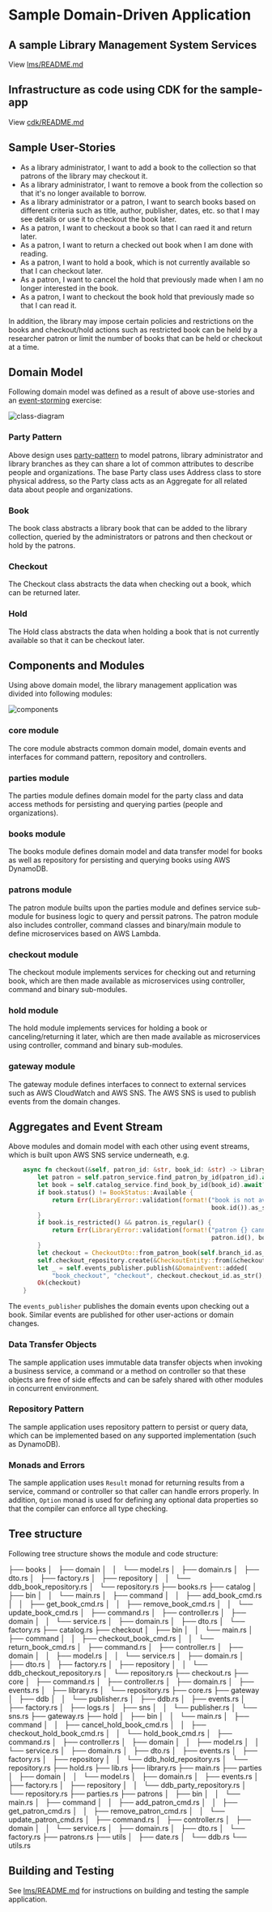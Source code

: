 # Sample Domain-Driven Application

## A sample Library Management System Services
View [lms/README.md](lms/README.md)

## Infrastructure as code using CDK for the sample-app
View [cdk/README.md](cdk/README.md)

## Sample User-Stories
- As a library administrator, I want to add a book to the collection so that patrons of the library may checkout it.
- As a library administrator, I want to remove a book from the collection so that it's no longer available to borrow.
- As a library administrator or a patron, I want to search books based on different criteria such as title, author, publisher, dates, etc. so that I may see details or use it to checkout the book later.
- As a patron, I want to checkout a book so that I can raed it and return later.
- As a patron, I want to return a checked out book when I am done with reading.
- As a patron, I want to hold a book, which is not currently available so that I can checkout later.
- As a patron, I want to cancel the hold that previously made when I am no longer interested in the book. 
- As a patron, I want to checkout the book hold that previously made so that I can read it.

In addition, the library may impose certain policies and restrictions on the books and checkout/hold actions such as restricted book can be held by a researcher patron or limit the
number of books that can be held or checkout at a time.

## Domain Model
Following domain model was defined as a result of above use-stories and an [event-storming](https://www.eventstorming.com/) exercise:

![class-diagram](images/class-diagram.png)

### Party Pattern
Above design uses [party-pattern](https://www.martinfowler.com/apsupp/accountability.pdf) to model patrons, library administrator and library branches as they can share a lot of common
attributes to describe people and organizations. The base Party class uses Address class to store physical address, so the Party class acts as an Aggregate for all related data about people
and organizations.

### Book
The book class abstracts a library book that can be added to the library collection, queried by the administrators or patrons and then checkout or hold by the patrons. 

### Checkout
The Checkout class abstracts the data when checking out a book, which can be returned later.

### Hold
The Hold class abstracts the data when holding a book that is not currently available so that it can be checkout later.

## Components and Modules
Using above domain model, the library management application was divided into following modules:

![components](images/packages.png)

### core module
The core module abstracts common domain model, domain events and interfaces for command pattern, repository and controllers.

### parties module
The parties module defines domain model for the party class and data access methods for persisting and querying parties (people and organizations).

### books module
The books module defines domain model and data transfer model for books as well as repository for persisting and querying books using AWS DynamoDB.

### patrons module
The patron module builts upon the parties module and defines service sub-module for business logic to query and perssit patrons. The patron module also includes controller, 
command classes and binary/main module to define microservices based on AWS Lambda.

### checkout module
The checkout module implements services for checking out and returning book, which are then made available as microservices using controller, command and binary sub-modules.

### hold module
The hold module implements services for holding a book or canceling/returning it later, which are then made available as microservices using controller, command and binary sub-modules.

### gateway module
The gateway module defines interfaces to connect to external services such as AWS CloudWatch and AWS SNS. The AWS SNS is used to publish events from the domain changes. 

## Aggregates and Event Stream
Above modules and domain model with each other using event streams, which is built upon AWS SNS service underneath, e.g.
```rust
    async fn checkout(&self, patron_id: &str, book_id: &str) -> LibraryResult<CheckoutDto> {
        let patron = self.patron_service.find_patron_by_id(patron_id).await?;
        let book = self.catalog_service.find_book_by_id(book_id).await?;
        if book.status() != BookStatus::Available {
            return Err(LibraryError::validation(format!("book is not available {}",
                                                        book.id()).as_str(), Some("400".to_string())));
        }
        if book.is_restricted() && patron.is_regular() {
            return Err(LibraryError::validation(format!("patron {} cannot hold restricted books {}",
                                                        patron.id(), book.id()).as_str(), Some("400".to_string())));
        }
        let checkout = CheckoutDto::from_patron_book(self.branch_id.as_str(), &patron, &book);
        self.checkout_repository.create(&CheckoutEntity::from(&checkout)).await?;
        let _ = self.events_publisher.publish(&DomainEvent::added(
            "book_checkout", "checkout", checkout.checkout_id.as_str(), &HashMap::new(), &checkout.clone())?).await?;
        Ok(checkout)
    }
```

The `events_publisher` publishes the domain events upon checking out a book. Similar events are published for other user-actions or domain changes.

### Data Transfer Objects
The sample application uses immutable data transfer objects when invoking a business service, a command or a method on controller so that these objects are free of side effects and
can be safely shared with other modules in concurrent environment.

### Repository Pattern
The sample application uses repository pattern to persist or query data, which can be implemented based on any supported implementation (such as DynamoDB).

### Monads and Errors
The sample application uses `Result` monad for returning results from a service, command or controller so that caller can handle errors properly. In addition, `Option` monad
is used for defining any optional data properties so that the compiler can enforce all type checking.

## Tree structure
Following tree structure shows the module and code structure:

├── books
│   ├── domain
│   │   └── model.rs
│   ├── domain.rs
│   ├── dto.rs
│   ├── factory.rs
│   ├── repository
│   │   └── ddb_book_repository.rs
│   └── repository.rs
├── books.rs
├── catalog
│   ├── bin
│   │   └── main.rs
│   ├── command
│   │   ├── add_book_cmd.rs
│   │   ├── get_book_cmd.rs
│   │   ├── remove_book_cmd.rs
│   │   └── update_book_cmd.rs
│   ├── command.rs
│   ├── controller.rs
│   ├── domain
│   │   └── service.rs
│   ├── domain.rs
│   ├── dto.rs
│   └── factory.rs
├── catalog.rs
├── checkout
│   ├── bin
│   │   └── main.rs
│   ├── command
│   │   ├── checkout_book_cmd.rs
│   │   └── return_book_cmd.rs
│   ├── command.rs
│   ├── controller.rs
│   ├── domain
│   │   ├── model.rs
│   │   └── service.rs
│   ├── domain.rs
│   ├── dto.rs
│   ├── factory.rs
│   ├── repository
│   │   └── ddb_checkout_repository.rs
│   └── repository.rs
├── checkout.rs
├── core
│   ├── command.rs
│   ├── controller.rs
│   ├── domain.rs
│   ├── events.rs
│   ├── library.rs
│   └── repository.rs
├── core.rs
├── gateway
│   ├── ddb
│   │   └── publisher.rs
│   ├── ddb.rs
│   ├── events.rs
│   ├── factory.rs
│   ├── logs.rs
│   ├── sns
│   │   └── publisher.rs
│   └── sns.rs
├── gateway.rs
├── hold
│   ├── bin
│   │   └── main.rs
│   ├── command
│   │   ├── cancel_hold_book_cmd.rs
│   │   ├── checkout_hold_book_cmd.rs
│   │   └── hold_book_cmd.rs
│   ├── command.rs
│   ├── controller.rs
│   ├── domain
│   │   ├── model.rs
│   │   └── service.rs
│   ├── domain.rs
│   ├── dto.rs
│   ├── events.rs
│   ├── factory.rs
│   ├── repository
│   │   └── ddb_hold_repository.rs
│   └── repository.rs
├── hold.rs
├── lib.rs
├── library.rs
├── main.rs
├── parties
│   ├── domain
│   │   └── model.rs
│   ├── domain.rs
│   ├── events.rs
│   ├── factory.rs
│   ├── repository
│   │   └── ddb_party_repository.rs
│   └── repository.rs
├── parties.rs
├── patrons
│   ├── bin
│   │   └── main.rs
│   ├── command
│   │   ├── add_patron_cmd.rs
│   │   ├── get_patron_cmd.rs
│   │   ├── remove_patron_cmd.rs
│   │   └── update_patron_cmd.rs
│   ├── command.rs
│   ├── controller.rs
│   ├── domain
│   │   └── service.rs
│   ├── domain.rs
│   ├── dto.rs
│   └── factory.rs
├── patrons.rs
├── utils
│   ├── date.rs
│   └── ddb.rs
└── utils.rs

## Building and Testing
See [lms/README.md](lms/README.md) for instructions on building and testing the sample application.

